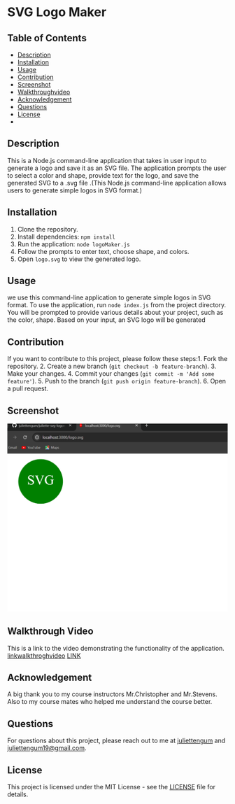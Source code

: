 # SVG Logo Maker

## Table of Contents
- [Description](#description)
- [Installation](#installation)
- [Usage](#usage)
- [Contribution](#contributing)
- [Screenshot](#screenshot)
- [Walkthroughvideo](#walkthroughvideo)
- [Acknowledgement](#acknowledgement)
- [Questions](#questions)
- [License](#license)
- 
## Description

This is a Node.js command-line application that takes in user input to generate a logo and save it as an SVG file.
The application prompts the user to select a color and shape, provide text for the logo, and save the generated SVG to a .svg file
.(This Node.js command-line application allows users to generate simple logos in SVG format.)

## Installation

1. Clone the repository.
2. Install dependencies: `npm install`
3. Run the application: `node logoMaker.js`
4. Follow the prompts to enter text, choose shape, and colors.
5. Open `logo.svg` to view the generated logo.

## Usage
we use this command-line application to generate simple logos in SVG format.
To use the application, run `node index.js` from the project directory. 
You will be prompted to provide various details about your project, such as the color, shape. 
Based on your input, an SVG logo will be generated



## Contribution
If you want to contribute to this project, please follow these 
steps:1. Fork the repository.
2. Create a new branch (`git checkout -b feature-branch`).
3. Make your changes.
4. Commit your changes (`git commit -m 'Add some feature'`).
5. Push to the branch (`git push origin feature-branch`).
6. Open a pull request.

## Screenshot
![screenshot](Screenshot.png)

## Walkthrough Video
This is a link to the video demonstrating the functionality of the application.
[linkwalkthroghvideo](https://github.com/juliettengum/juliette-svg-logomaker/raw/main/walkthroughvideo.mp4)
[LINK](https://github.com/juliettengum/juliette-svg-logomaker/raw/main/walkthroughvideo.mp4)


## Acknowledgement

A big thank you to my course instructors Mr.Christopher and Mr.Stevens. Also to my course mates who helped me understand the course better.


## Questions

For questions about this project, please reach out to me at [juliettengum](https://github.com/juliettengum) and juliettengum19@gmail.com.
  


## License

This project is licensed under the MIT License - see the [LICENSE](MIT) file for details.
